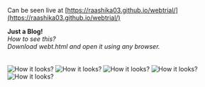 Can be seen live at [https://raashika03.github.io/webtrial/](https://raashika03.github.io/webtrial/)

**Just a Blog!**\
*How to see this?*\
*Download webt.html and open it using any browser.*\
\
\
![How it looks?](https://github.com/raashika03/webtrial/blob/master/blogImg/img1.png?raw=true)
![How it looks?](https://github.com/raashika03/webtrial/blob/master/blogImg/img2.png?raw=true)
![How it looks?](https://github.com/raashika03/webtrial/blob/master/blogImg/img3.png?raw=true)
![How it looks?](https://github.com/raashika03/webtrial/blob/master/blogImg/img4.png?raw=true)
![How it looks?](https://github.com/raashika03/webtrial/blob/master/blogImg/img5.png?raw=true)
